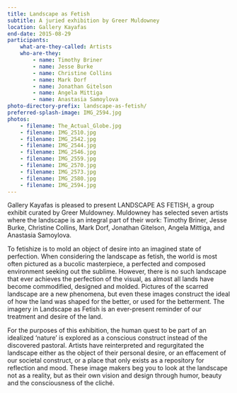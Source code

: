 ```yaml
---
title: Landscape as Fetish
subtitle: A juried exhibition by Greer Muldowney
location: Gallery Kayafas
end-date: 2015-08-29
participants:
    what-are-they-called: Artists
    who-are-they:
        - name: Timothy Briner
        - name: Jesse Burke
        - name: Christine Collins
        - name: Mark Dorf
        - name: Jonathan Gitelson
        - name: Angela Mittiga
        - name: Anastasia Samoylova
photo-directory-prefix: landscape-as-fetish/
preferred-splash-image: IMG_2594.jpg
photos:
    - filename: The_Actual_Globe.jpg
    - filename: IMG_2510.jpg
    - filename: IMG_2542.jpg
    - filename: IMG_2544.jpg
    - filename: IMG_2546.jpg
    - filename: IMG_2559.jpg
    - filename: IMG_2570.jpg
    - filename: IMG_2573.jpg
    - filename: IMG_2580.jpg
    - filename: IMG_2594.jpg
---
```

Gallery Kayafas is pleased to present LANDSCAPE AS FETISH, a group exhibit curated by Greer Muldowney. Muldowney has selected seven artists where the landscape is an integral part of their work: Timothy Briner, Jesse Burke, Christine Collins, Mark Dorf, Jonathan Gitelson, Angela Mittiga, and Anastasia Samoylova.

To fetishize is to mold an object of desire into an imagined state of perfection. When considering the landscape as fetish, the world is most often pictured as a bucolic masterpiece, a perfected and composed environment seeking out the sublime. However, there is no such landscape that ever achieves the perfection of the visual, as almost all lands have become commodified, designed and molded. Pictures of the scarred landscape are a new phenomena, but even these images construct the ideal of how the land was shaped for the better, or used for the betterment. The imagery in Landscape as Fetish is an ever-present reminder of our treatment and desire of the land.

For the purposes of this exhibition, the human quest to be part of an idealized ‘nature’ is explored as a conscious construct instead of the discovered pastoral. Artists have reinterpreted and regurgitated the landscape either as the object of their personal desire, or an effacement of our societal construct, or a place that only exists as a repository for reflection and mood. These image makers beg you to look at the landscape not as a reality, but as their own vision and design through humor, beauty and the consciousness of the cliché.